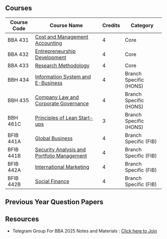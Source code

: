 ## Courses 

|Course Code|Course Name|Credits|Category|
|---|---|---|---|
|BBA 431|[Cost and Management Accounting](CMA/Syllabus.html)|4|Core|
|BBA 432|[Entrepreneurship Development](ED/Syllabus.html)|4|Core|
|BBA 433|[Research Methodology](RM/Syllabus.html)|4|Core|
|BBH 434|[Information System and E-Business](ISEB/syllabus.html)|4|Branch Specific (HONS)|
|BBH 435|[Company Law and Corporate Governance](CLCG/Syllabus.html)|4|Branch Specific (HONS)|
|BBH 461C| [Principles of Lean Start-ups](PLS/Syllabus.html)|3|Branch Specific (HONS)|
|BFIB 441A|[Global Business](GB/Syllabus.html)|4|Branch Specific (FIB)|
|BFIB 441B|[Security Analysis and Portfolio Management](SAPM/Syllabus.html)|4|Branch Specific (FIB)|
|BFIB 442A|[International Marketing](IM/Syllabus.html)|4|Branch Specific (FIB)|
|BFIB 442B|[Social Finance](SF/Syllabus.html)|4|Branch Specific (FIB)|

## Previous Year Question Papers


## Resources

- Telegram Group For BBA 2025 Notes and Materials : [Click here to Join](https://t.me/+SSqYMGoRJVo3NDI9)




<!-- ## BBA Semester 4 Course Subjects

| College Branch | Core 1 | Core 2 | Core 3 | Branch Specific 1 | Branch Specific 2 | Branch Specific 3 |
| --- | --- | --- | --- | --- | --- | --- |
| BBA Gen | [Research Methodology](RM/Syllabus.html) | [Entrepreneurship Development](ED/Syllabus.html) | [Cost and Management Accounting](CMA/Syllabus.html) | [Security Analysis and Portfolio Management](SAPM/Syllabus.html) |  [Global Business](GB/Syllabus.html) |[Social Finance](SF/Syllabus.html)<br> [International Marketing](IM/Syllabus.html) |
| BBA Hons | [Research Methodology](RM/Syllabus.html) | [Entrepreneurship Development](ED/Syllabus.html) | [Cost and Management Accounting](CMA/Syllabus.html) | | | |
| BBA FIB | [Research Methodology](RM/Syllabus.html) | [Entrepreneurship Development](ED/Syllabus.html) | [Cost and Management Accounting](CMA/Syllabus.html) | | | | -->